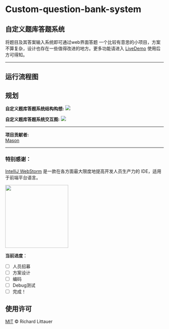 # Custom-question-bank-system
## 自定义题库答题系统
将题目及其答案输入系统即可通过web界面答题 
一个比较有意思的小项目，方案不算复杂，设计也存在一些值得改进的地方。更多功能请进入 [LiveDemo](https://school-of-automation-engineering.github.io/Custom-question-bank-system/index.html) 使用后方可得知。  

*** 
## 运行流程图  

## 规划
**自定义题库答题系统结构构想:**
<img src="https://school-of-automation-engineering.github.io/Custom-question-bank-system/img/自定义题库答题系统结构构想.png"> 

**自定义题库答题系统交互图:**
<img src="https://school-of-automation-engineering.github.io/Custom-question-bank-system/img/自定义题库答题系统交互图.jpg"> 

*** 
**项目贡献者:**  
[Mason](https://github.com/mason369)

*** 
### 特别感谢：  
[IntelliJ WebStorm](https://zh.wikipedia.org/zh-hans/IntelliJ_IDEA) 是一款在各方面最大限度地提高开发人员生产力的 IDE，适用于前端平台语言。

<img src="https://resources.jetbrains.com/storage/products/company/brand/logos/WebStorm_icon.png?_gl=1*10616q8*_ga*MTEwMzE4MDQwOS4xNjU0NzQ0NjIw*_ga_9J976DJZ68*MTY1NTA5NzcyOC4yLjEuMTY1NTA5ODE3Ni42MA..&_ga=2.237879491.294686240.1655097729-1103180409.1654744620" width="200"/>

**当前进度**：
- [ ] 人员招募
- [ ] 方案设计
- [ ] 编码
- [ ] Debug测试
- [ ] 完成！ 
 
## 使用许可

[MIT](LICENSE) © Richard Littauer
